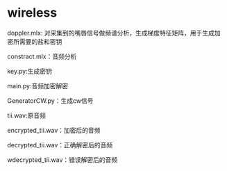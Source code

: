 # wireless

doppler.mlx: 对采集到的嘴唇信号做频谱分析，生成梯度特征矩阵，用于生成加密所需要的盐和密钥

constract.mlx：音频分析

key.py:生成密钥

main.py:音频加密解密

GeneratorCW.py：生成cw信号



tii.wav:原音频

encrypted_tii.wav：加密后的音频

decrypted_tii.wav：正确解密后的音频

wdecrypted_tii.wav：错误解密后的音频

